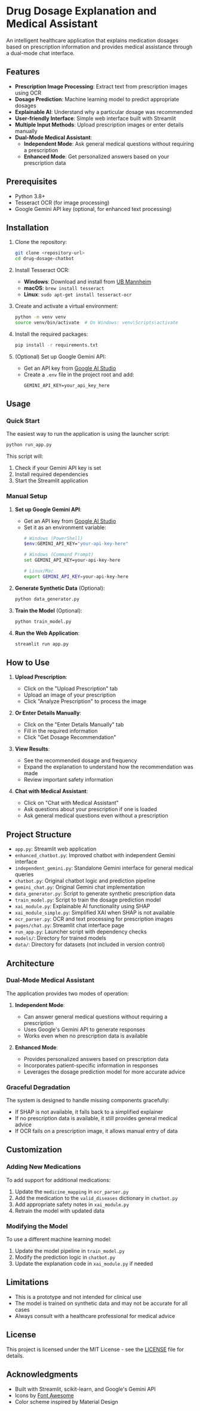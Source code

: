 # Drug Dosage Explanation and Medical Assistant

An intelligent healthcare application that explains medication dosages based on prescription information and provides medical assistance through a dual-mode chat interface.

## Features

- **Prescription Image Processing**: Extract text from prescription images using OCR
- **Dosage Prediction**: Machine learning model to predict appropriate dosages
- **Explainable AI**: Understand why a particular dosage was recommended
- **User-friendly Interface**: Simple web interface built with Streamlit
- **Multiple Input Methods**: Upload prescription images or enter details manually
- **Dual-Mode Medical Assistant**: 
  - **Independent Mode**: Ask general medical questions without requiring a prescription
  - **Enhanced Mode**: Get personalized answers based on your prescription data

## Prerequisites

- Python 3.8+
- Tesseract OCR (for image processing)
- Google Gemini API key (optional, for enhanced text processing)

## Installation

1. Clone the repository:
   ```bash
   git clone <repository-url>
   cd drug-dosage-chatbot
   ```

2. Install Tesseract OCR:
   - **Windows**: Download and install from [UB Mannheim](https://github.com/UB-Mannheim/tesseract/wiki)
   - **macOS**: `brew install tesseract`
   - **Linux**: `sudo apt-get install tesseract-ocr`

3. Create and activate a virtual environment:
   ```bash
   python -m venv venv
   source venv/bin/activate  # On Windows: venv\Scripts\activate
   ```

4. Install the required packages:
   ```bash
   pip install -r requirements.txt
   ```

5. (Optional) Set up Google Gemini API:
   - Get an API key from [Google AI Studio](https://makersuite.google.com/app/apikey)
   - Create a `.env` file in the project root and add:
     ```
     GEMINI_API_KEY=your_api_key_here
     ```

## Usage

### Quick Start

The easiest way to run the application is using the launcher script:

```bash
python run_app.py
```

This script will:
1. Check if your Gemini API key is set
2. Install required dependencies
3. Start the Streamlit application

### Manual Setup

1. **Set up Google Gemini API**:
   - Get an API key from [Google AI Studio](https://aistudio.google.com/)
   - Set it as an environment variable:
     ```bash
     # Windows (PowerShell)
     $env:GEMINI_API_KEY="your-api-key-here"
     
     # Windows (Command Prompt)
     set GEMINI_API_KEY=your-api-key-here
     
     # Linux/Mac
     export GEMINI_API_KEY=your-api-key-here
     ```

2. **Generate Synthetic Data** (Optional):
   ```bash
   python data_generator.py
   ```

3. **Train the Model** (Optional):
   ```bash
   python train_model.py
   ```

4. **Run the Web Application**:
   ```bash
   streamlit run app.py
   ```

## How to Use

1. **Upload Prescription**:
   - Click on the "Upload Prescription" tab
   - Upload an image of your prescription
   - Click "Analyze Prescription" to process the image

2. **Or Enter Details Manually**:
   - Click on the "Enter Details Manually" tab
   - Fill in the required information
   - Click "Get Dosage Recommendation"

3. **View Results**:
   - See the recommended dosage and frequency
   - Expand the explanation to understand how the recommendation was made
   - Review important safety information

4. **Chat with Medical Assistant**:
   - Click on "Chat with Medical Assistant" 
   - Ask questions about your prescription if one is loaded
   - Ask general medical questions even without a prescription

## Project Structure

- `app.py`: Streamlit web application
- `enhanced_chatbot.py`: Improved chatbot with independent Gemini interface
- `independent_gemini.py`: Standalone Gemini interface for general medical queries
- `chatbot.py`: Original chatbot logic and prediction pipeline
- `gemini_chat.py`: Original Gemini chat implementation
- `data_generator.py`: Script to generate synthetic prescription data
- `train_model.py`: Script to train the dosage prediction model
- `xai_module.py`: Explainable AI functionality using SHAP
- `xai_module_simple.py`: Simplified XAI when SHAP is not available
- `ocr_parser.py`: OCR and text processing for prescription images
- `pages/chat.py`: Streamlit chat interface page
- `run_app.py`: Launcher script with dependency checks
- `models/`: Directory for trained models
- `data/`: Directory for datasets (not included in version control)

## Architecture

### Dual-Mode Medical Assistant

The application provides two modes of operation:

1. **Independent Mode**:
   - Can answer general medical questions without requiring a prescription
   - Uses Google's Gemini API to generate responses
   - Works even when no prescription data is available

2. **Enhanced Mode**:
   - Provides personalized answers based on prescription data
   - Incorporates patient-specific information in responses
   - Leverages the dosage prediction model for more accurate advice

### Graceful Degradation

The system is designed to handle missing components gracefully:

- If SHAP is not available, it falls back to a simplified explainer
- If no prescription data is available, it still provides general medical advice
- If OCR fails on a prescription image, it allows manual entry of data

## Customization

### Adding New Medications

To add support for additional medications:

1. Update the `medicine_mapping` in `ocr_parser.py`
2. Add the medication to the `valid_diseases` dictionary in `chatbot.py`
3. Add appropriate safety notes in `xai_module.py`
4. Retrain the model with updated data

### Modifying the Model

To use a different machine learning model:

1. Update the model pipeline in `train_model.py`
2. Modify the prediction logic in `chatbot.py`
3. Update the explanation code in `xai_module.py` if needed

## Limitations

- This is a prototype and not intended for clinical use
- The model is trained on synthetic data and may not be accurate for all cases
- Always consult with a healthcare professional for medical advice

## License

This project is licensed under the MIT License - see the [LICENSE](LICENSE) file for details.

## Acknowledgments

- Built with Streamlit, scikit-learn, and Google's Gemini API
- Icons by [Font Awesome](https://fontawesome.com/)
- Color scheme inspired by Material Design
